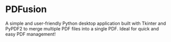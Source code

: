 # PDFusion
A simple and user-friendly Python desktop application built with Tkinter and PyPDF2 to merge multiple PDF files into a single PDF. Ideal for quick and easy PDF management!
